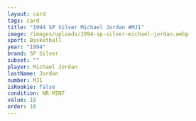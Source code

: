 ```yaml
---
layout: card
tags: card
title: "1994 SP Silver Michael Jordan #MJ1"
image: /images/uploads/1994-sp-silver-michael-jordan.webp
sport: Basketball
year: "1994"
brand: SP Silver
subset: ""
player: Michael Jordan
lastName: Jordan
number: MJ1
isRookie: false
condition: NR-MINT
value: 18
order: 10
---
```

